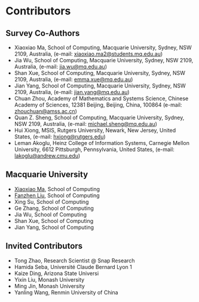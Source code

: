 # Contributors

## Survey Co-Authors
- Xiaoxiao Ma, School of Computing, Macquarie University, Sydney, NSW 2109, Australia, (e-mail: xiaoxiao.ma2@students.mq.edu.au)  
- Jia Wu, School of Computing, Macquarie University, Sydney, NSW 2109, Australia, (e-mail: jia.wu@mq.edu.au)  
- Shan Xue, School of Computing, Macquarie University, Sydney, NSW 2109, Australia, (e-mail: emma.xue@mq.edu.au)  
- Jian Yang, School of Computing, Macquarie University, Sydney, NSW 2109, Australia, (e-mail: jian.yang@mq.edu.au)  
- Chuan Zhou, Academy of Mathematics and Systems Science, Chinese Academy of Sciences, 12381 Beijing, Beijing, China, 100864 (e-mail: zhouchuan@amss.ac.cn)  
- Quan Z. Sheng, School of Computing, Macquarie University, Sydney, NSW 2109, Australia, (e-mail: michael.sheng@mq.edu.au)  
- Hui Xiong, MSIS, Rutgers University, Newark, New Jersey, United States, (e-mail: hxiong@rutgers.edu)  
- Leman Akoglu, Heinz College of Information Systems, Carnegie Mellon University, 6612 Pittsburgh, Pennsylvania, United States, (e-mail: lakoglu@andrew.cmu.edu)

## Macquarie University
- [Xiaoxiao Ma](https://xiaoxiaoma-mq.github.io/), School of Computing
- [Fanzhen Liu](https://fanzhenliu.github.io/), School of Computing
- Xing Su, School of Computing
- Ge Zhang, School of Computing
- Jia Wu, School of Computing
- Shan Xue, School of Computing
- Jian Yang, School of Computing

## Invited Contributors
- Tong Zhao, Research Scientist @ Snap Research
- Hamida Seba, Université Claude Bernard Lyon 1
- Kaize Ding, Arizona State Universi
- Yixin Liu, Monash University
- Ming Jin, Monash University
- Yanling Wang, Renmin University of China

